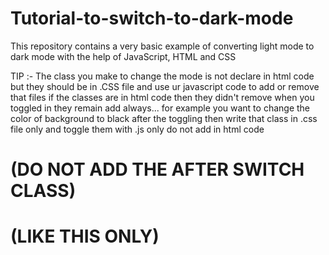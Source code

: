 # Tutorial-to-switch-to-dark-mode
This repository contains a very basic example of converting light mode to dark mode with the help of JavaScript, HTML and CSS

TIP :- 
The class you make to change the mode is not declare in html code but they should be in .CSS file 
and use ur javascript code to add or remove that files 
if the classes are in html code then they didn't remove when you toggled in they remain add always...
for example 
you want to change the color of background to black after the toggling
then write that class in .css file only and toggle them with .js only
do not add in html code 
<h1 class = "color-after-switch color-before-switch" >
  (DO NOT ADD THE AFTER SWITCH CLASS)
<h1 class = "color-before-switch" > (LIKE THIS ONLY)
